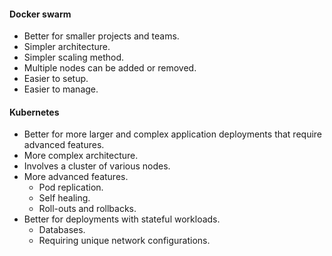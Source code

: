 #### Docker swarm
- Better for smaller projects and teams.
- Simpler architecture.
- Simpler scaling method.
- Multiple nodes can be added or removed.
- Easier to setup.
- Easier to manage.
#### Kubernetes
- Better for more larger and complex application deployments that require advanced features.
- More complex architecture.
- Involves a cluster of various nodes.
- More advanced features.
	- Pod replication.
	- Self healing.
	- Roll-outs and rollbacks.
- Better for deployments with stateful workloads.
	- Databases.
	- Requiring unique network configurations.